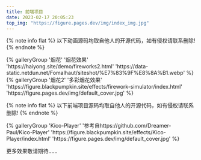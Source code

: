 ```yaml
---
title: 前端项目
date: 2023-02-17 20:05:23
top_img: "https://figure.pages.dev/img/index_img.jpg"
---
```


{% note info flat %}
以下动画源码均取自他人的开源代码，如有侵权请联系删除!
{% endnote %}

<div class="gallery-group-main">
{% galleryGroup '烟花' '烟花效果' 'https://haiyong.site/demo/fireworks2.html' 'https://data-static.netdun.net/Fomalhaut/siteshot/%E7%83%9F%E8%8A%B1.webp' %}
{% galleryGroup '烟花2' '多彩烟花效果' 'https://figure.blackpumpkin.site/effects/firework-simulator/index.html' 'https://figure.pages.dev/img/default_cover.jpg' %}
</div>

{% note info flat %}
以下前端项目源码均取自他人的开源代码，如有侵权请联系删除!
{% endnote %}

<div class="gallery-group-main">
{% galleryGroup 'Kico-Player' '参考自https://github.com/Dreamer-Paul/Kico-Player' 'https://figure.blackpumpkin.site/effects/Kico-Player/index.html' 'https://figure.pages.dev/img/default_cover.jpg' %}
</div>

更多效果敬请期待……
